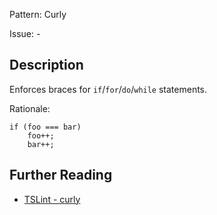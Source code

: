 Pattern: Curly

Issue: -

## Description

Enforces braces for `if`/`for`/`do`/`while` statements.  
  
Rationale: 
    
    
    if (foo === bar)
        foo++;
        bar++;

## Further Reading

* [TSLint - curly](https://palantir.github.io/tslint/rules/curly)